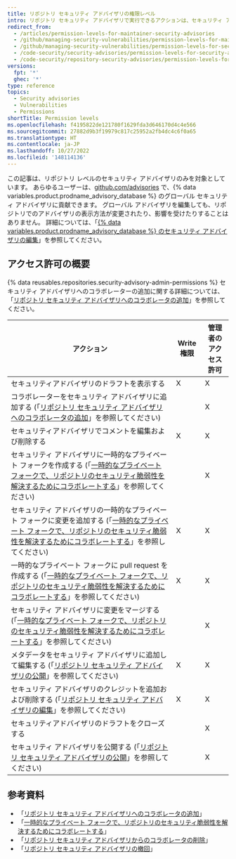 ```yaml
---
title: リポジトリ セキュリティ アドバイザリの権限レベル
intro: リポジトリ セキュリティ アドバイザリで実行できるアクションは、セキュリティ アドバイザリに対する管理者や書き込みの権限を持っているかどうかによって変わります。
redirect_from:
  - /articles/permission-levels-for-maintainer-security-advisories
  - /github/managing-security-vulnerabilities/permission-levels-for-maintainer-security-advisories
  - /github/managing-security-vulnerabilities/permission-levels-for-security-advisories
  - /code-security/security-advisories/permission-levels-for-security-advisories
  - /code-security/repository-security-advisories/permission-levels-for-repository-security-advisories
versions:
  fpt: '*'
  ghec: '*'
type: reference
topics:
  - Security advisories
  - Vulnerabilities
  - Permissions
shortTitle: Permission levels
ms.openlocfilehash: f4195822de121780f1629fda3d646170d4c4e566
ms.sourcegitcommit: 27882d9b3f19979c817c25952a2fb4dc4c6f0a65
ms.translationtype: HT
ms.contentlocale: ja-JP
ms.lasthandoff: 10/27/2022
ms.locfileid: '148114136'
---
```

この記事は、リポジトリ レベルのセキュリティ アドバイザリのみを対象としています。 あらゆるユーザーは、[github.com/advisories](https://github.com/advisories) で、{% data variables.product.prodname_advisory_database %} のグローバル セキュリティ アドバイザリに貢献できます。 グローバル アドバイザリを編集しても、リポジトリでのアドバイザリの表示方法が変更されたり、影響を受けたりすることはありません。  詳細については、「[{% data variables.product.prodname_advisory_database %} のセキュリティ アドバイザリの編集](/code-security/supply-chain-security/managing-vulnerabilities-in-your-projects-dependencies/editing-security-advisories-in-the-github-advisory-database)」を参照してください。

## アクセス許可の概要

{% data reusables.repositories.security-advisory-admin-permissions %} セキュリティ アドバイザリへのコラボレーターの追加に関する詳細については、「[リポジトリ セキュリティ アドバイザリへのコラボレータの追加](/code-security/repository-security-advisories/adding-a-collaborator-to-a-repository-security-advisory)」を参照してください。

アクション | Write 権限 | 管理者のアクセス許可 |
------ | ----------------- | ----------------- |
セキュリティアドバイザリのドラフトを表示する | X | X |
コラボレーターをセキュリティ アドバイザリに追加する (「[リポジトリ セキュリティ アドバイザリへのコラボレータの追加](/code-security/repository-security-advisories/adding-a-collaborator-to-a-repository-security-advisory)」を参照してください) | | X |
セキュリティアドバイザリでコメントを編集および削除する | X | X |
セキュリティ アドバイザリに一時的なプライベート フォークを作成する (「[一時的なプライベート フォークで、リポジトリのセキュリティ脆弱性を解決するためにコラボレートする](/code-security/repository-security-advisories/collaborating-in-a-temporary-private-fork-to-resolve-a-repository-security-vulnerability)」を参照してください) | | X |
セキュリティ アドバイザリの一時的なプライベート フォークに変更を追加する (「[一時的なプライベート フォークで、リポジトリのセキュリティ脆弱性を解決するためにコラボレートする](/code-security/repository-security-advisories/collaborating-in-a-temporary-private-fork-to-resolve-a-repository-security-vulnerability)」を参照してください) | X | X |
一時的なプライベート フォークに pull request を作成する (「[一時的なプライベート フォークで、リポジトリのセキュリティ脆弱性を解決するためにコラボレートする](/code-security/repository-security-advisories/collaborating-in-a-temporary-private-fork-to-resolve-a-repository-security-vulnerability)」を参照してください) | X | X |
セキュリティ アドバイザリに変更をマージする (「[一時的なプライベート フォークで、リポジトリのセキュリティ脆弱性を解決するためにコラボレートする](/code-security/repository-security-advisories/collaborating-in-a-temporary-private-fork-to-resolve-a-repository-security-vulnerability)」を参照してください) | | X |
メタデータをセキュリティ アドバイザリに追加して編集する (「[リポジトリ セキュリティ アドバイザリの公開](/code-security/repository-security-advisories/publishing-a-repository-security-advisory)」を参照してください) | X | X |
セキュリティ アドバイザリのクレジットを追加および削除する (「[リポジトリ セキュリティ アドバイザリの編集](/code-security/repository-security-advisories/editing-a-repository-security-advisory)」を参照してください) | X | X |
セキュリティアドバイザリのドラフトをクローズする | | X |
セキュリティ アドバイザリを公開する (「[リポジトリ セキュリティ アドバイザリの公開](/code-security/repository-security-advisories/publishing-a-repository-security-advisory)」を参照してください) | | X |

## 参考資料

- 「[リポジトリ セキュリティ アドバイザリへのコラボレータの追加](/code-security/repository-security-advisories/adding-a-collaborator-to-a-repository-security-advisory)」
- 「[一時的なプライベート フォークで、リポジトリのセキュリティ脆弱性を解決するためにコラボレートする](/code-security/repository-security-advisories/collaborating-in-a-temporary-private-fork-to-resolve-a-repository-security-vulnerability)」
- 「[リポジトリ セキュリティ アドバイザリからのコラボレータの削除](/code-security/repository-security-advisories/removing-a-collaborator-from-a-repository-security-advisory)」
- 「[リポジトリ セキュリティ アドバイザリの撤回](/code-security/repository-security-advisories/withdrawing-a-repository-security-advisory)」
